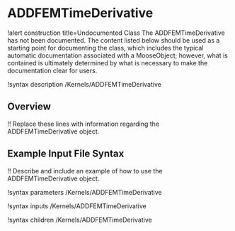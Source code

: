 # ADDFEMTimeDerivative

!alert construction title=Undocumented Class
The ADDFEMTimeDerivative has not been documented. The content listed below should be used as a starting point for
documenting the class, which includes the typical automatic documentation associated with a
MooseObject; however, what is contained is ultimately determined by what is necessary to make the
documentation clear for users.

!syntax description /Kernels/ADDFEMTimeDerivative

## Overview

!! Replace these lines with information regarding the ADDFEMTimeDerivative object.

## Example Input File Syntax

!! Describe and include an example of how to use the ADDFEMTimeDerivative object.

!syntax parameters /Kernels/ADDFEMTimeDerivative

!syntax inputs /Kernels/ADDFEMTimeDerivative

!syntax children /Kernels/ADDFEMTimeDerivative
